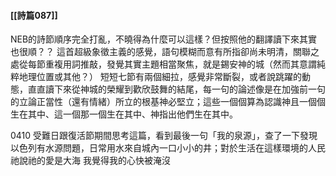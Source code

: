 #### [[詩篇087]]

NEB的詩節順序完全打亂，不曉得為什麼可以這樣？但按照他的翻譯讀下來其實也很順？？ 這首超級象徵主義的感覺，語句模糊而意有所指卻尚未明清，關聯之處從每節重複用詞推敲，發覺其實主題相當聚焦，就是錫安神的城（然而其意謂純粹地理位置或其他？） 短短七節有兩個細拉，感覺非常斷裂，或者說跳躍的動態，直直讀下來從神城的榮耀到歡欣鼓舞的結尾，每一句的論述像是在加強前一句的立論正當性（還有情緒）所立的根基神必堅立；這些一個個算為認識神且一個個生在其中、這一個那一個生在其中、神指出他們生在其中。

0410
受難日跟復活節期間思考這篇，看到最後一句「我的泉源」，查了一下發現以色列有水源問題，日常用水來自城內一口小小的井；對於生活在這樣環境的人民祂說祂的愛是大海 我覺得我的心快被淹沒